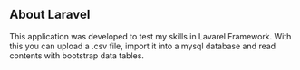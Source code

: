 ## About Laravel

This application was developed to test my skills in Lavarel Framework. With this you can upload a .csv file, import it into a mysql database and read contents with bootstrap data tables.